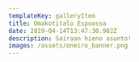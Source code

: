 ```yaml
---
templateKey: galleryItem
title: Omakotitalo Espoossa
date: 2019-04-14T13:47:30.982Z
description: Sairaan hieno asunto!
images: /assets/oneiro_banner.png
---
```


